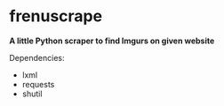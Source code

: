 # frenuscrape
**A little Python scraper to find Imgurs on given website**

Dependencies:
  - lxml
  - requests
  - shutil
